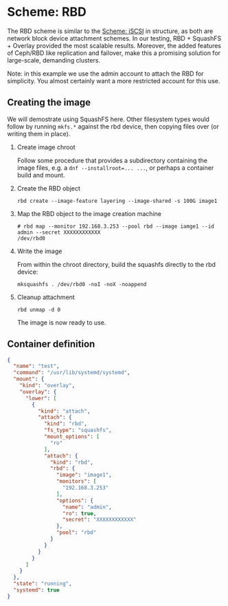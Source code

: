 # Scheme: RBD

The RBD scheme is similar to the [Scheme: iSCSI](iscsi-scheme.md) in structure, as both are network block device attachment schemes.  In our testing, RBD + SquashFS + Overlay provided the most scalable results.   Moreover, the added features of Ceph/RBD like replication and failover, make this a promising solution for large-scale, demanding clusters.

Note: in this example we use the admin account to attach the RBD for simplicity.  You almost certainly want a more restricted account for this use.

## Creating the image

We will demostrate using SquashFS here.  Other filesystem types would follow by running `mkfs.*` against the rbd device, then copying files over (or writing them in place).

1. Create image chroot

   Follow some procedure that provides a subdirectory containing the image files, e.g. a `dnf --installroot=... ...`, or perhaps a container build and mount.

2. Create the RBD object

   ```console
   rbd create --image-feature layering --image-shared -s 100G image1
   ```

3. Map the RBD object to the image creation machine

   ```console
   # rbd map --monitor 192.168.3.253 --pool rbd --image iamge1 --id admin --secret XXXXXXXXXXXX
   /dev/rbd0
   ```

4. Write the image

   From within the chroot directory, build the squashfs directly to the rbd device:

   ```console
   mksquashfs . /dev/rbd0 -noI -noX -noappend
   ```

5. Cleanup attachment

   ```console
   rbd unmap -d 0
   ```

   The image is now ready to use.

## Container definition

```json
{
  "name": "test",
  "command": "/usr/lib/systemd/systemd",
  "mount": {
    "kind": "overlay",
    "overlay": {
      "lower": [
        {
          "kind": "attach",
          "attach": {
            "kind": "rbd",
            "fs_type": "squashfs",
            "mount_options": [
              "ro"
            ],
            "attach": {
              "kind": "rbd",
              "rbd": {
                "image": "image1",
                "monitors": [
                  "192.168.3.253"
                ],
                "options": {
                  "name": "admin",
                  "ro": true,
                  "secret": "XXXXXXXXXXXX"
                },
                "pool": "rbd"
              }
            }
          }
        }
      ]
    }
  },
  "state": "running",
  "systemd": true
}
```
